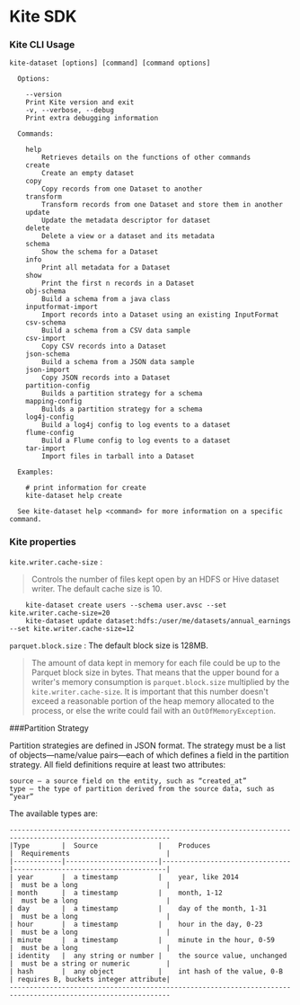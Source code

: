 # Kite SDK

### Kite CLI Usage

```
kite-dataset [options] [command] [command options]

  Options:

    --version
	Print Kite version and exit
    -v, --verbose, --debug
	Print extra debugging information

  Commands:

    help
		Retrieves details on the functions of other commands
    create
		Create an empty dataset
    copy
		Copy records from one Dataset to another
    transform
		Transform records from one Dataset and store them in another
    update
		Update the metadata descriptor for dataset
    delete
		Delete a view or a dataset and its metadata
    schema
		Show the schema for a Dataset
    info
		Print all metadata for a Dataset
    show
		Print the first n records in a Dataset
    obj-schema
		Build a schema from a java class
    inputformat-import
		Import records into a Dataset using an existing InputFormat
    csv-schema
		Build a schema from a CSV data sample
    csv-import
		Copy CSV records into a Dataset
    json-schema
		Build a schema from a JSON data sample
    json-import
		Copy JSON records into a Dataset
    partition-config
		Builds a partition strategy for a schema
    mapping-config
		Builds a partition strategy for a schema
    log4j-config
		Build a log4j config to log events to a dataset
    flume-config
		Build a Flume config to log events to a dataset
    tar-import
		Import files in tarball into a Dataset

  Examples:

    # print information for create
    kite-dataset help create

  See kite-dataset help <command> for more information on a specific command.
```

### Kite properties

`kite.writer.cache-size` : 
> Controls the number of files kept open by an HDFS or Hive dataset writer.
> The default cache size is 10.

```shell
    kite-dataset create users --schema user.avsc --set kite.writer.cache-size=20
    kite-dataset update dataset:hdfs:/user/me/datasets/annual_earnings --set kite.writer.cache-size=12
```
`parquet.block.size` : The default block size is 128MB.

> The amount of data kept in memory for each file could be up to the Parquet block size in bytes. That means that the 
> upper bound for a writer's memory consumption is `parquet.block.size` multiplied by the `kite.writer.cache-size`. 
> It is important that this number doesn't exceed a reasonable portion of the heap memory allocated to the process, or 
> else the write could fail with an `OutOfMemoryException`.

###Partition Strategy

Partition strategies are defined in JSON format. The strategy must be a list of objects—name/value pairs—each of 
which defines a field in the partition strategy. All field definitions require at least two attributes:

    source – a source field on the entity, such as “created_at”
    type – the type of partition derived from the source data, such as “year”

The available types are:

    --------------------------------------------------------------------------------------------------------------
    |Type        |  Source               |    Produces                    |  Requirements                        |
    |------------|-----------------------|--------------------------------|--------------------------------------|
    | year       |  a timestamp          |    year, like 2014             |  must be a long                      |
    | month      |  a timestamp          |    month, 1-12                 |  must be a long                      |
    | day        |  a timestamp          |    day of the month, 1-31      |  must be a long                      |
    | hour       |  a timestamp          |    hour in the day, 0-23       |  must be a long                      |
    | minute     |  a timestamp          |    minute in the hour, 0-59    |  must be a long                      |
    | identity   |  any string or number |    the source value, unchanged |  must be a string or numeric         |
    | hash       |  any object           |    int hash of the value, 0-B  | requires B, buckets integer attribute|
    --------------------------------------------------------------------------------------------------------------

    